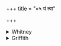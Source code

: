 +++
title = "०५ यं त्वा"

+++

<details><summary>Whitney</summary>

### Translation
5. Thou on whom as priest (*hótar*) agreed with their mind the thirteen  
kinds of beings (*bhāuvaná*), the five races of men (*mānavá*): to the  
splendor-bestowing, glorious one, rich in pleasantness—to those fires be  
this oblation made.

### Notes
The unusual and obscure number "thirteen" here seduces the comm. into  
declaring first that *bhāuvaná* signifies "-month," coming from  
*bhuvana* "year"; and then the *mānavā́s* are the seasons! But he further  
makes the latter to be the four castes, with the *niṣādas* as fifth, and  
the former the thirteen sons, Viśvakarman etc., of a great sage named  
*bhuvana* (because of *viśvakarvman bhāuvana* in AB. viii. 21. 8-11).  
Ppp. reads *bhuvanā* for *bhāuvanā́s*. The Anukr. does not heed that the  
last pāda is *triṣṭubh*.
</details>

<details><summary>Griffith</summary>

To thee, strength-giver, glorious, rich in pleasant strains, whom. in their minds the thirteen creatures of the world, And the five sons of man regard as Hotar-priest--to all these- Fires be this oblation offered.
</details>
